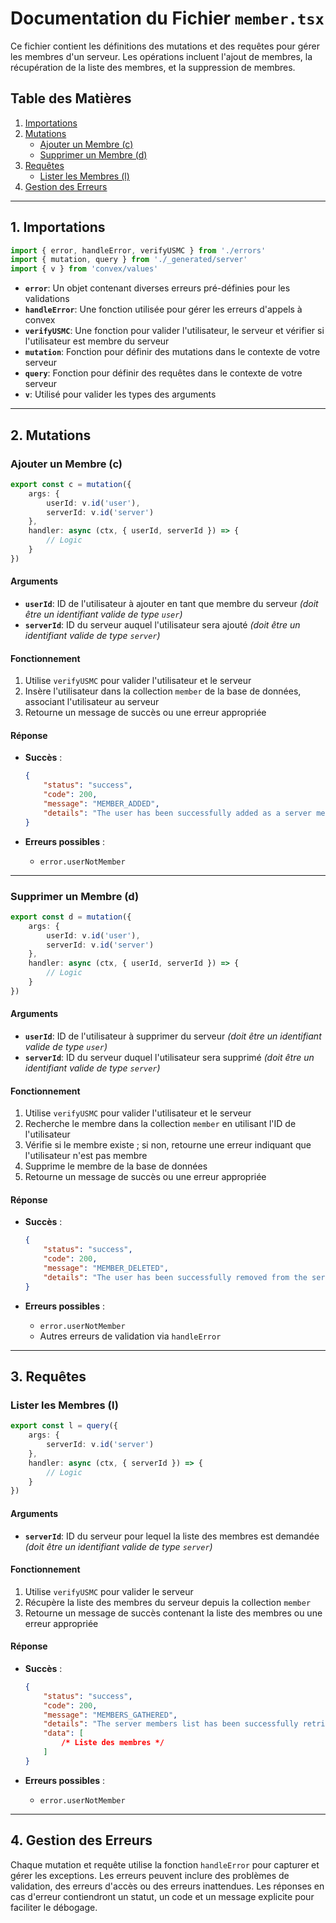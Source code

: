 # Documentation du Fichier `member.tsx`

Ce fichier contient les définitions des mutations et des requêtes pour gérer les membres d'un serveur. Les opérations incluent l'ajout de membres, la récupération de la liste des membres, et la suppression de membres.

## Table des Matières

1. [Importations](#importations)
2. [Mutations](#mutations)
    - [Ajouter un Membre (c)](#ajouter-un-membre-c)
    - [Supprimer un Membre (d)](#supprimer-un-membre-d)
3. [Requêtes](#requêtes)
    - [Lister les Membres (l)](#lister-les-membres-l)
4. [Gestion des Erreurs](#gestion-des-erreurs)

---

## 1. Importations

```typescript
import { error, handleError, verifyUSMC } from './errors'
import { mutation, query } from './_generated/server'
import { v } from 'convex/values'
```

-   **`error`**: Un objet contenant diverses erreurs pré-définies pour les validations
-   **`handleError`**: Une fonction utilisée pour gérer les erreurs d'appels à convex
-   **`verifyUSMC`**: Une fonction pour valider l'utilisateur, le serveur et vérifier si l'utilisateur est membre du serveur
-   **`mutation`**: Fonction pour définir des mutations dans le contexte de votre serveur
-   **`query`**: Fonction pour définir des requêtes dans le contexte de votre serveur
-   **`v`**: Utilisé pour valider les types des arguments

---

## 2. Mutations

### Ajouter un Membre (c)

```typescript
export const c = mutation({
	args: {
		userId: v.id('user'),
		serverId: v.id('server')
	},
	handler: async (ctx, { userId, serverId }) => {
		// Logic
	}
})
```

#### Arguments

-   **`userId`**: ID de l'utilisateur à ajouter en tant que membre du serveur _(doit être un identifiant valide de type `user`)_
-   **`serverId`**: ID du serveur auquel l'utilisateur sera ajouté _(doit être un identifiant valide de type `server`)_

#### Fonctionnement

1. Utilise `verifyUSMC` pour valider l'utilisateur et le serveur
2. Insère l'utilisateur dans la collection `member` de la base de données, associant l'utilisateur au serveur
3. Retourne un message de succès ou une erreur appropriée

#### Réponse

-   **Succès** :

    ```json
    {
    	"status": "success",
    	"code": 200,
    	"message": "MEMBER_ADDED",
    	"details": "The user has been successfully added as a server member"
    }
    ```

-   **Erreurs possibles** :
    -   `error.userNotMember`

---

### Supprimer un Membre (d)

```typescript
export const d = mutation({
	args: {
		userId: v.id('user'),
		serverId: v.id('server')
	},
	handler: async (ctx, { userId, serverId }) => {
		// Logic
	}
})
```

#### Arguments

-   **`userId`**: ID de l'utilisateur à supprimer du serveur _(doit être un identifiant valide de type `user`)_
-   **`serverId`**: ID du serveur duquel l'utilisateur sera supprimé _(doit être un identifiant valide de type `server`)_

#### Fonctionnement

1. Utilise `verifyUSMC` pour valider l'utilisateur et le serveur
2. Recherche le membre dans la collection `member` en utilisant l'ID de l'utilisateur
3. Vérifie si le membre existe ; si non, retourne une erreur indiquant que l'utilisateur n'est pas membre
4. Supprime le membre de la base de données
5. Retourne un message de succès ou une erreur appropriée

#### Réponse

-   **Succès** :

    ```json
    {
    	"status": "success",
    	"code": 200,
    	"message": "MEMBER_DELETED",
    	"details": "The user has been successfully removed from the server"
    }
    ```

-   **Erreurs possibles** :
    -   `error.userNotMember`
    -   Autres erreurs de validation via `handleError`

---

## 3. Requêtes

### Lister les Membres (l)

```typescript
export const l = query({
	args: {
		serverId: v.id('server')
	},
	handler: async (ctx, { serverId }) => {
		// Logic
	}
})
```

#### Arguments

-   **`serverId`**: ID du serveur pour lequel la liste des membres est demandée _(doit être un identifiant valide de type `server`)_

#### Fonctionnement

1. Utilise `verifyUSMC` pour valider le serveur
2. Récupère la liste des membres du serveur depuis la collection `member`
3. Retourne un message de succès contenant la liste des membres ou une erreur appropriée

#### Réponse

-   **Succès** :

    ```json
    {
    	"status": "success",
    	"code": 200,
    	"message": "MEMBERS_GATHERED",
    	"details": "The server members list has been successfully retrieved",
    	"data": [
    		/* Liste des membres */
    	]
    }
    ```

-   **Erreurs possibles** :
    -   `error.userNotMember`

---

## 4. Gestion des Erreurs

Chaque mutation et requête utilise la fonction `handleError` pour capturer et gérer les exceptions. Les erreurs peuvent inclure des problèmes de validation, des erreurs d'accès ou des erreurs inattendues. Les réponses en cas d'erreur contiendront un statut, un code et un message explicite pour faciliter le débogage.
